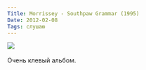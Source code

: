 ```yaml
---
Title: Morrissey - Southpaw Grammar (1995)
Date: 2012-02-08
Tags: слушаю
---
```


<div class="text"><img src="http://dl.dropbox.com/u/140528/site/morrissey.jpg" /><br /><br />
Очень клевый альбом.</div>